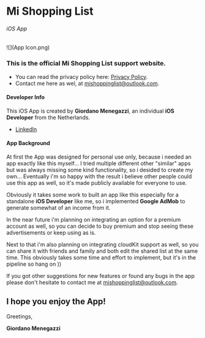 # Mi Shopping List
###### iOS App


![](App Icon.png)


### This is the official Mi Shopping List support website.
- You can read the privacy policy here: [Privacy Policy](https://mishoppinglist.github.io/Privacy-Policy/).
- Contact me here as wel, at <mishoppinglist@outlook.com>.




#### Developer Info
This iOS App is created by **Giordano Menegazzi**, an individual **iOS Developer** from the Netherlands. 

- [LinkedIn](https://www.linkedin.com/in/giordano-menegazzi-35108012a/)


#### App Background
At first the App was designed for personal use only, because i needed an app exactly like this myself... I tried multiple different other "similar" apps but was always missing some kind functionality, so i desided to create my own... Eventually i'm so happy with the result i believe other people could use this app as well, so it's made publicly available for everyone to use.


Obviously it takes some work to built an app like this especially for a standalone **iOS Developer** like me, so i implemented **Google AdMob** to generate somewhat of an income from it. 

In the near future i'm planning on integrating an option for a premium account as well, so you can decide to buy premium and stop seeing these advertisements or keep using as is. 

Next to that i'm also planning on integrating cloudKit support as well, so you can share it with friends and family and both edit the shared list at the same time.
This obviously takes some time and effort to implement, but it's in the pipeline so hang on ))


If you got other suggestions for new features or found any bugs in the app please don't hesitate to contact me at <mishoppinglist@outlook.com>.




## I hope you enjoy the App!



Greetings,

**Giordano Menegazzi**

